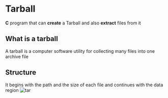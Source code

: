 # Tarball
<b>C</b> program that can <b>create</b> a Tarball and also <b>extract</b> files from it
## What is a tarball
A tarball is a computer software utility for collecting many files into one archive file

## Structure
It begins with the path and the size of each file and continues with the data region
![tar](https://user-images.githubusercontent.com/36489953/38105095-61a89274-338b-11e8-8a34-12ff8cab2c91.PNG)

